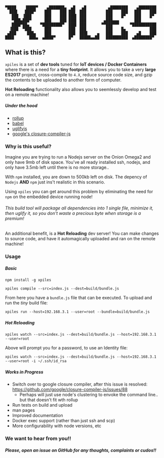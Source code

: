 ```
▀████    ▐████▀    ▄███████▄  ▄█   ▄█          ▄████████    ▄████████ 
  ███▌   ████▀    ███    ███ ███  ███         ███    ███   ███    ███ 
   ███  ▐███      ███    ███ ███▌ ███         ███    █▀    ███    █▀  
   ▀███▄███▀      ███    ███ ███▌ ███        ▄███▄▄▄       ███        
   ████▀██▄     ▀█████████▀  ███▌ ███       ▀▀███▀▀▀     ▀███████████ 
  ▐███  ▀███      ███        ███  ███         ███    █▄           ███ 
 ▄███     ███▄    ███        ███  ███▌    ▄   ███    ███    ▄█    ███ 
████       ███▄  ▄████▀      █▀   █████▄▄██   ██████████  ▄████████▀  

```

## What is this?
`xpiles` is a set of **dev tools** tuned for **IoT devices / Docker Containers** where there is a need for a **tiny footprint**. It allows you to take a very **large** **ES2017** project, cross-compile to `4.X`, reduce source code size, and gzip the contents to be uploaded to another form of computer.

**Hot Reloading** functionality also allows you to seemlessly develop and test on a remote machine!

##### Under the hood
- [rollup](https://rollupjs.org/guide/en)
- [babel](https://babeljs.io/)
- [uglifyjs](https://github.com/mishoo/UglifyJS2/tree/harmony)
- [google's closure-compiler-js](https://github.com/google/closure-compiler-js)

### Why is this useful?

Imagine you are trying to run a Nodejs server on the Onion Omega2 and only have 9mb of disk space. You've all ready installed ssh, nodejs, and only have 3.5mb left until there is no more storage.. 

With `npm` installed, you are down to 500kb left on disk. The depency of `Nodejs` **AND** `npm` just ins't realistic in this scenario.

Using `xpiles` you can get around this problem by eliminating the need for `npm` on the embedded device running node! 

###### This build tool will package all dependencies into 1 single file, minimize it, then uglify it, so you don't waste a precious byte when storage is a premium!

An additional benefit, is a **Hot Reloading** dev server! You can make changes to source code, and have it automagically uploaded and ran on the remote machine!

### Usage

##### Basic

```
npm install -g xpiles

xpiles compile --src=index.js --dest=build/bundle.js
```

From here you have a `bundle.js` file that can be executed. To upload and run the *tiny* build file:

```
xpiles run --host=192.168.3.1 --user=root --bundle=build/bundle.js
```

##### Hot Reloading

```
xpiles watch --src=index.js --dest=build/bundle.js --host=192.168.3.1 --user=root
```
Above will prompt you for a password, to use an Identity file:
```
xpiles watch --src=index.js --dest=build/bundle.js --host=192.168.3.1 --user=root -i ~/.ssh/id_rsa
```


##### Works in Progress
- Switch over to google closure compiler, after this issue is resolved: https://github.com/google/closure-compiler-js/issues/88
  - Perhaps will just use node's clustering to envoke the command line.. but that doesn't fit wth rollup
- Run tests on build and upload
- man pages
- Improved documentation
- Docker exec support (rather than just ssh and scp)
- More configurability with node versions, etc

### We want to hear from you!!
##### Please, open an issue on GitHub for any thoughts, complaints or cudos!!